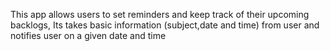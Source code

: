 This app allows users to set reminders and keep track of their upcoming backlogs,
 Its takes basic information  (subject,date and time) from user and  notifies user on a given date and time
